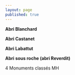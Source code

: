 ```yaml
---
layout: page
published: true
---
```


**Abri Blanchard**

**Abri Castanet**

**Abri Labattut**

**Abri sous roche (abri Reverdit)**

4 Monuments classés MH